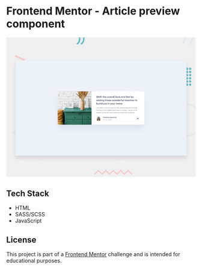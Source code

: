 # Frontend Mentor - Article preview component

![Design preview for the Article preview component coding challenge](./design/desktop-preview.jpg)

## Tech Stack
- HTML
- SASS/SCSS
- JavaScript

## License
This project is part of a [Frontend Mentor](https://www.frontendmentor.io) challenge and is intended for educational purposes.

